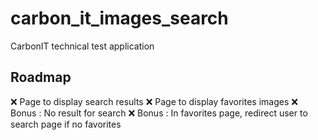 # carbon_it_images_search

CarbonIT technical test application

## Roadmap

:x: Page to display search results
:x: Page to display favorites images
:x: Bonus : No result for search
:x: Bonus : In favorites page, redirect user to search page if no favorites